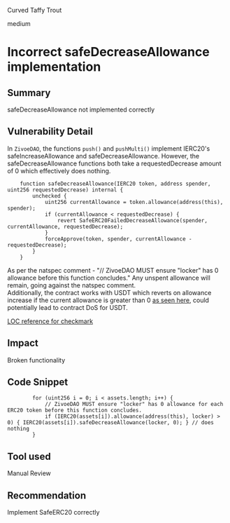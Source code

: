 Curved Taffy Trout

medium

# Incorrect safeDecreaseAllowance implementation

## Summary
safeDecreaseAllowance not implemented correctly
## Vulnerability Detail
In `ZivoeDAO`, the functions `push()` and `pushMulti()` implement IERC20's safeIncreaseAllowance and safeDecreaseAllowance. However, the safeDecreaseAllowance functions both take a requestedDecrease amount of 0 which effectively does nothing.
```solidity
    function safeDecreaseAllowance(IERC20 token, address spender, uint256 requestedDecrease) internal {
        unchecked {
            uint256 currentAllowance = token.allowance(address(this), spender);
            if (currentAllowance < requestedDecrease) {
                revert SafeERC20FailedDecreaseAllowance(spender, currentAllowance, requestedDecrease);
            }
            forceApprove(token, spender, currentAllowance - requestedDecrease);
        }
    }
```

As per the natspec comment - "// ZivoeDAO MUST ensure "locker" has 0 allowance before this function concludes." Any unspent allowance will remain, going against the natspec comment.  
Additionally, the contract works with USDT which reverts on allowance increase if the current allowance is greater than 0 [as seen here](https://github.com/sherlock-audit/2023-06-dodo-judging/issues/203), could potentially lead to contract DoS for USDT.

[LOC reference for checkmark](https://github.com/Zivoe/zivoe-core-foundry/blob/ad27cffdf96eaaa33274bfba0dda9b60e36d29a2/src/ZivoeDAO.sol#L246)
## Impact
Broken functionality
## Code Snippet
```solidity
        for (uint256 i = 0; i < assets.length; i++) {
            // ZivoeDAO MUST ensure "locker" has 0 allowance for each ERC20 token before this function concludes.  
            if (IERC20(assets[i]).allowance(address(this), locker) > 0) { IERC20(assets[i]).safeDecreaseAllowance(locker, 0); } // does nothing 
        }
```
## Tool used

Manual Review

## Recommendation
Implement SafeERC20 correctly